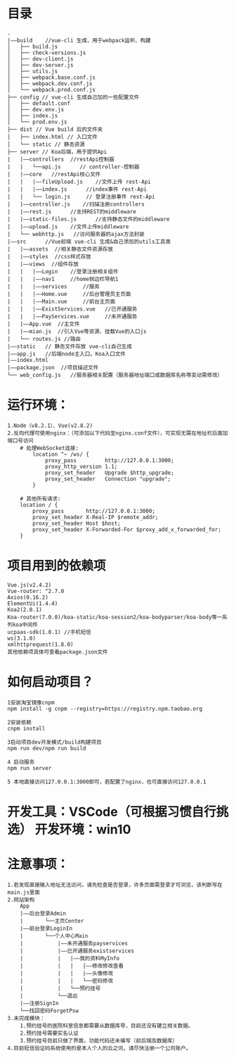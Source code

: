 
# 目录  
    .  
    |——build    //vue-cli 生成，用于webpack监听、构建  
    │   ├── build.js  
    │   ├── check-versions.js  
    │   ├── dev-client.js  
    │   ├── dev-server.js
    │   ├── utils.js
    │   ├── webpack.base.conf.js
    │   ├── webpack.dev.conf.js
    │   └── webpack.prod.conf.js
    ├── config // vue-cli 生成自己加的一些配置文件
    │   ├── default.conf
    │   ├── dev.env.js
    │   ├── index.js
    │   └── prod.env.js
    ├── dist // Vue build 后的文件夹
    │   ├── index.html // 入口文件
    │   └── static // 静态资源
    ├── server // Koa后端，用于提供Api
    |   |——controllers  //restApi控制器
    |   |   └──api.js      // controller-控制器
    |   |——core   //restApi核心文件
    |   |   |——fileUpload.js    //文件上传 rest-Api
    |   |   |——index.js      //index事件 rest-Api
    |   │   └── login.js     // 登录注册事件 rest-Api
    |   |——controller.js    //扫描注册controllers
    |   |——rest.js      //支持REST的middleware
    |   |——static-files.js      //支持静态文件的middleware
    |   |——upload.js    //文件上传middleware
    |   └── webhttp.js   //访问服务器的ajax方法封装
    |——src      //Vue前端 vue-cli 生成&自己添加的utils工具类
    |   |——assets  //相关静态文件资源存放
    |   |——styles  //css样式存放
    |   |——views  //组件存放
    |   |   |——Login    //登录注册相关组件
    |   |   |——nav1     //home侧边栏导航1
    |   |   |——services     //服务
    |   |   |——Home.vue     //后台管理员主页面
    |   |   |——Main.vue     //前台主页面
    |   |   |——ExistServices.vue   //已开通服务
    |   |   |——PayServices.vue     //未开通服务
    |   |——App.vue  //主文件
    |   |——mian.js  //引入Vue等资源、挂载Vue的入口js
    |   └── routes.js //路由
    |——static   // 静态文件存放 vue-cli自己生成
    |——app.js   //后端node主入口，Koa入口文件
    |——index.html  
    |——package.json  //项目描述文件
    └── web_config.js   //服务器相关配置（服务器地址端口或数据库名称等变动需修改）

# 运行环境： 
    1.Node（v8.2.1）、Vue(v2.8.2)  
    2.反向代理可使用nginx：（可添加以下代码至nginx.conf文件），可实现无需在地址栏后面加端口号访问
        # 处理WebSocket连接:
            location ^~ /ws/ {
                proxy_pass         http://127.0.0.1:3000;
                proxy_http_version 1.1;
                proxy_set_header   Upgrade $http_upgrade;
                proxy_set_header   Connection "upgrade";
            }

        # 其他所有请求:
        location / {
            proxy_pass       http://127.0.0.1:3000;
            proxy_set_header X-Real-IP $remote_addr;
            proxy_set_header Host $host;
            proxy_set_header X-Forwarded-For $proxy_add_x_forwarded_for;
        }

# 项目用到的依赖项
    Vue.js(v2.4.2)
    Vue-router: ^2.7.0
    Axios(0.16.2)
    ElementUi(1.4.4)
    Koa2(2.0.1)
    Koa-router(7.0.0)/koa-static/koa-session2/koa-bodyparser/koa-body等一系列koa中间件
    ucpaas-sdk(1.0.1) //手机短信
    ws(3.1.0)
    xmlhttprequest(1.8.0)
    其他依赖项具体可查看package.json文件

# 如何启动项目？
    1安装淘宝镜像cnpm
    npm install -g cnpm --registry=https://registry.npm.taobao.org

    2安装依赖
    cnpm install

    3启动项目dev开发模式/build构建项目
    npm run dev/npm run build

    4 启动服务
    npm run server

    5 本地直接访问127.0.0.1:3000即可，若配置了nginx，也可直接访问127.0.0.1

# 开发工具：VSCode（可根据习惯自行挑选）  开发环境：win10

# 注意事项：
    1.若发现直接输入地址无法访问，请先检查是否登录，许多页面需登录才可浏览，该判断写在main.js里面
    2.网站架构
        App
        |——后台登录Admin
        |		└──主页Center
        |——前台登录LoginIn
        |		└──个人中心Main
        |			|——未开通服务payservices
        |			|——已开通服务existservices
        |			|	|——我的资料MyInfo
        |			|	|	|——修改修改查看
        |			|	|	|——头像修改
        |			|	|	└──密码修改
        |           |   └──预约挂号  
        |			└──退出
        |——注册SignIn
        └──找回密码ForgetPsw
    3.未完成模块：
        1.预约挂号的医院科室信息都需要从数据库导，目前还没有建立相关数据。
        2.预约挂号需要实名认证
        3.预约挂号目前只做了界面，功能代码还未编写（前后端及数据库）
    4.目前短信验证码系统使用的是本人个人的云之讯，请尽快注册一个公司账户。
